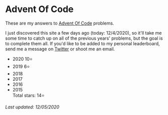 # Advent Of Code
These are my answers to [Advent Of Code](https://adventofcode.com) problems.

I just discovered this site a few days ago (today: 12/4/2020), so it'll take me some time to catch up on all of the previous years' problems, but the goal is to complete them all. If you'd like to be added to my personal leaderboard, send me a message on [Twitter](https://twitter.com/walkercsutton) or shoot me an email.

* 2020 10⭐
* 2019 6⭐
* 2018
* 2017
* 2016
* 2015    
Total stars: 14⭐

_Last updated: 12/05/2020_
